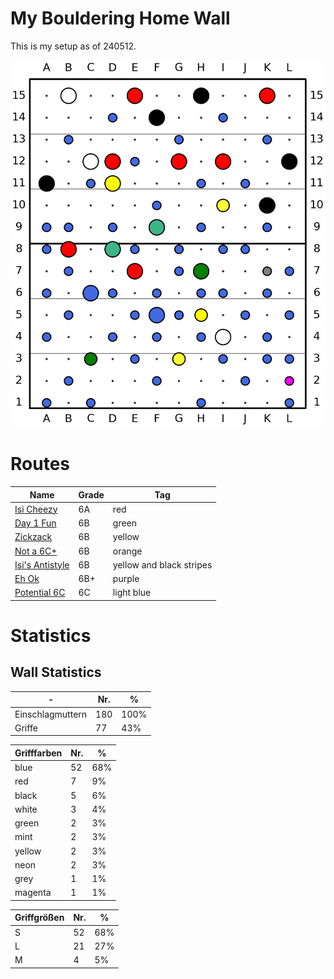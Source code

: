 # My Bouldering Home Wall
This is my setup as of 240512.

![full_wall](plots/240512_full_wall.png)



# Routes

| Name | Grade | Tag |
| ---- | ----- | --- |
| [Isi Cheezy](/markdowns/240512_Isi_Cheezy.md) | 6A | red |
| [Day 1 Fun](/markdowns/240512_Day_1_Fun.md) | 6B | green |
| [Zickzack](/markdowns/240512_Zickzack.md) | 6B | yellow |
| [Not a 6C+](/markdowns/240512_Not_a_6C+.md) | 6B | orange |
| [Isi's Antistyle](/markdowns/240512_Isi_s_Antistyle.md) | 6B | yellow and black stripes |
| [Eh Ok](/markdowns/240512_Eh_Ok.md) | 6B+ | purple |
| [Potential 6C](/markdowns/240512_Potential_6C.md) | 6C | light blue |


# Statistics
## Wall Statistics


| - | Nr. | % | 
|---|---|---|
| Einschlagmuttern | 180  | 100% |
| Griffe           |  77 |  43% |

|Grifffarben | Nr. | % |
|---|---|---|
|      blue |  52 |68%|
|       red |   7 | 9%|
|     black |   5 | 6%|
|     white |   3 | 4%|
|     green |   2 | 3%|
|      mint |   2 | 3%|
|    yellow |   2 | 3%|
|      neon |   2 | 3%|
|      grey |   1 | 1%|
|   magenta |   1 | 1%|

|Griffgrößen | Nr. | % |
|---|---|---|
|         S |  52 | 68% |
|         L |  21 | 27% |
|         M |   4 |  5% |
